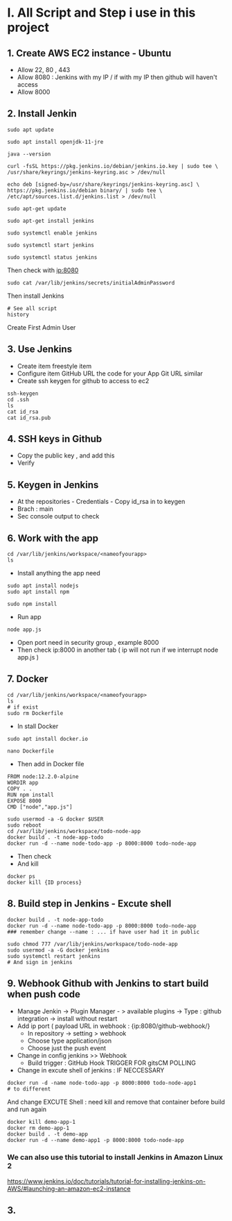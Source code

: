 # I. All Script and Step i use in this project

## 1. Create AWS EC2 instance - Ubuntu
- Allow 22, 80 , 443
- Allow 8080 : Jenkins with my IP / if with my IP then github will haven't access
- Allow 8000
## 2. Install Jenkin
```
sudo apt update
```
```
sudo apt install openjdk-11-jre
```
```
java --version
```
```
curl -fsSL https://pkg.jenkins.io/debian/jenkins.io.key | sudo tee \ /usr/share/keyrings/jenkins-keyring.asc > /dev/null 
```
```
echo deb [signed-by=/usr/share/keyrings/jenkins-keyring.asc] \ https://pkg.jenkins.io/debian binary/ | sudo tee \ /etc/apt/sources.list.d/jenkins.list > /dev/null
```
```
sudo apt-get update
```
```
sudo apt-get install jenkins
```
```
sudo systemctl enable jenkins
```
```
sudo systemctl start jenkins
```
```
sudo systemctl status jenkins
```
Then check with <ip:8080>
```
sudo cat /var/lib/jenkins/secrets/initialAdminPassword
```
Then install Jenkins
```
# See all script
history
```
Create First Admin User
## 3. Use Jenkins 
- Create item freestyle item
- Configure item 
GitHub URL the code for your App
Git URL similar
- Create ssh keygen for github to access to ec2
```
ssh-keygen
cd .ssh
ls
cat id_rsa
cat id_rsa.pub
```
## 4. SSH keys in Github
- Copy the public key , and add this
- Verify
## 5. Keygen in Jenkins
- At the repositories - Credentials - Copy id_rsa in to keygen
- Brach : main
- Sec console output to check
## 6. Work with the app
```
cd /var/lib/jenkins/workspace/<nameofyourapp>
ls
```
- Install anything the app need
```
sudo apt install nodejs
sudo apt install npm
```
```
sudo npm install
```
- Run app
```
node app.js
```
- Open port need in security group , example 8000
- Then check ip:8000 in another tab ( ip will not run if we interrupt node app.js )
## 7. Docker 
```
cd /var/lib/jenkins/workspace/<nameofyourapp>
ls 
# if exist
sudo rm Dockerfile
```
- In stall Docker
```
sudo apt install docker.io
```
```
nano Dockerfile
```
- Then add in Docker file
```
FROM node:12.2.0-alpine
WORDIR app
COPY . .
RUN npm install
EXPOSE 8000
CMD ["node","app.js"]
```
```
sudo usermod -a -G docker $USER
sudo reboot
cd /var/lib/jenkins/workspace/todo-node-app
docker build . -t node-app-todo
docker run -d --name node-todo-app -p 8000:8000 todo-node-app
```
- Then check
- And kill
```
docker ps
docker kill {ID process}
```

## 8. Build step in Jenkins - Excute shell
```
docker build . -t node-app-todo
docker run -d --name node-todo-app -p 8000:8000 todo-node-app
### remember change --name : ... if have user had it in public
```
```
sudo chmod 777 /var/lib/jenkins/workspace/todo-node-app
sudo usermod -a -G docker jenkins
sudo systemctl restart jenkins
# And sign in jenkins
```

## 9. Webhook Github with Jenkins to start build when push code 
- Manage Jenkin -> Plugin Manager - > available plugins -> Type : github integration -> install without restart
- Add ip port ( payload URL in webhook : {ip:8080/github-webhook/}
  + In repository -> setting > webhook
  + Choose type application/json
  + Choose just the push event
- Change in config jenkins >> Webhook
  + Build trigger : GitHub Hook TRIGGER FOR gitsCM POLLING
- Change in excute shell of jenkins : IF NECCESSARY
```
docker run -d -name node-todo-app -p 8000:8000 todo-node-app1
# to different
```

And change EXCUTE Shell : need kill and remove that container before build and run again
```
docker kill demo-app-1
docker rm demo-app-1
docker build . -t demo-app
docker run -d --name demo-app1 -p 8000:8000 todo-node-app
```

### We can also use this tutorial to install Jenkins in Amazon Linux 2 
https://www.jenkins.io/doc/tutorials/tutorial-for-installing-jenkins-on-AWS/#launching-an-amazon-ec2-instance
## 3. 
